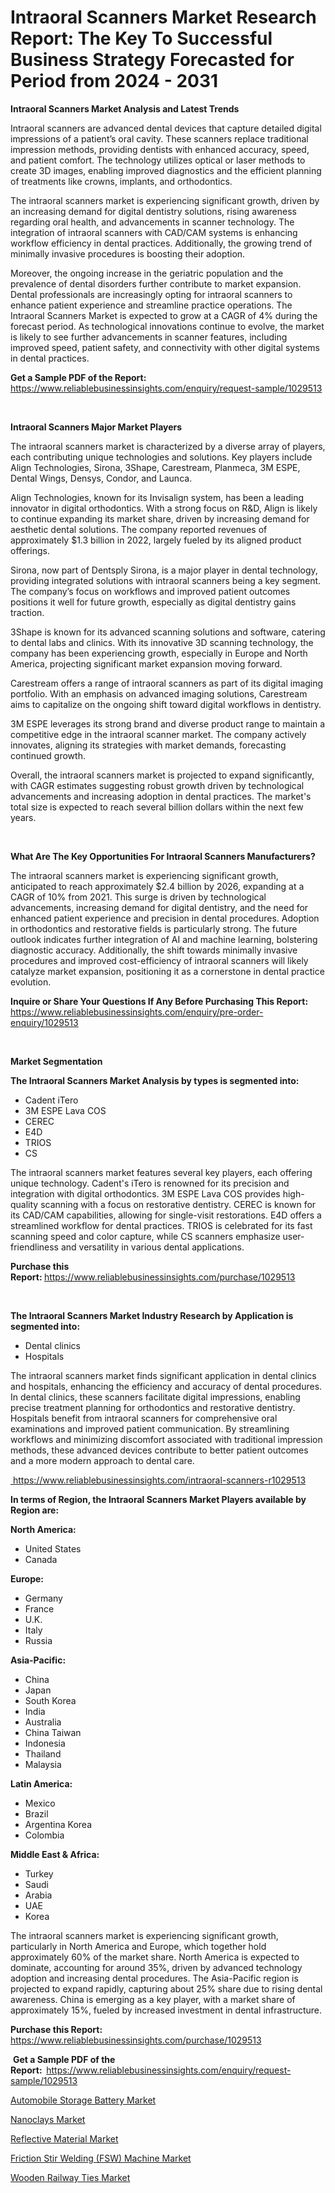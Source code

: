 <p><h1>Intraoral Scanners Market Research Report: The Key To Successful Business Strategy Forecasted for Period from 2024 - 2031</h1></p><p><strong>Intraoral Scanners Market Analysis and Latest Trends</strong></p>
<p><p>Intraoral scanners are advanced dental devices that capture detailed digital impressions of a patient’s oral cavity. These scanners replace traditional impression methods, providing dentists with enhanced accuracy, speed, and patient comfort. The technology utilizes optical or laser methods to create 3D images, enabling improved diagnostics and the efficient planning of treatments like crowns, implants, and orthodontics.</p><p>The intraoral scanners market is experiencing significant growth, driven by an increasing demand for digital dentistry solutions, rising awareness regarding oral health, and advancements in scanner technology. The integration of intraoral scanners with CAD/CAM systems is enhancing workflow efficiency in dental practices. Additionally, the growing trend of minimally invasive procedures is boosting their adoption.</p><p>Moreover, the ongoing increase in the geriatric population and the prevalence of dental disorders further contribute to market expansion. Dental professionals are increasingly opting for intraoral scanners to enhance patient experience and streamline practice operations. The Intraoral Scanners Market is expected to grow at a CAGR of 4% during the forecast period. As technological innovations continue to evolve, the market is likely to see further advancements in scanner features, including improved speed, patient safety, and connectivity with other digital systems in dental practices.</p></p>
<p><strong>Get a Sample PDF of the Report:&nbsp;</strong> <a href="https://www.reliablebusinessinsights.com/enquiry/request-sample/1029513">https://www.reliablebusinessinsights.com/enquiry/request-sample/1029513</a></p>
<p>&nbsp;</p>
<p><strong>Intraoral Scanners Major Market Players</strong></p>
<p><p>The intraoral scanners market is characterized by a diverse array of players, each contributing unique technologies and solutions. Key players include Align Technologies, Sirona, 3Shape, Carestream, Planmeca, 3M ESPE, Dental Wings, Densys, Condor, and Launca.</p><p>Align Technologies, known for its Invisalign system, has been a leading innovator in digital orthodontics. With a strong focus on R&D, Align is likely to continue expanding its market share, driven by increasing demand for aesthetic dental solutions. The company reported revenues of approximately $1.3 billion in 2022, largely fueled by its aligned product offerings.</p><p>Sirona, now part of Dentsply Sirona, is a major player in dental technology, providing integrated solutions with intraoral scanners being a key segment. The company’s focus on workflows and improved patient outcomes positions it well for future growth, especially as digital dentistry gains traction.</p><p>3Shape is known for its advanced scanning solutions and software, catering to dental labs and clinics. With its innovative 3D scanning technology, the company has been experiencing growth, especially in Europe and North America, projecting significant market expansion moving forward.</p><p>Carestream offers a range of intraoral scanners as part of its digital imaging portfolio. With an emphasis on advanced imaging solutions, Carestream aims to capitalize on the ongoing shift toward digital workflows in dentistry.</p><p>3M ESPE leverages its strong brand and diverse product range to maintain a competitive edge in the intraoral scanner market. The company actively innovates, aligning its strategies with market demands, forecasting continued growth.</p><p>Overall, the intraoral scanners market is projected to expand significantly, with CAGR estimates suggesting robust growth driven by technological advancements and increasing adoption in dental practices. The market's total size is expected to reach several billion dollars within the next few years.</p></p>
<p>&nbsp;</p>
<p><strong>What Are The Key Opportunities For Intraoral Scanners Manufacturers?</strong></p>
<p><p>The intraoral scanners market is experiencing significant growth, anticipated to reach approximately $2.4 billion by 2026, expanding at a CAGR of 10% from 2021. This surge is driven by technological advancements, increasing demand for digital dentistry, and the need for enhanced patient experience and precision in dental procedures. Adoption in orthodontics and restorative fields is particularly strong. The future outlook indicates further integration of AI and machine learning, bolstering diagnostic accuracy. Additionally, the shift towards minimally invasive procedures and improved cost-efficiency of intraoral scanners will likely catalyze market expansion, positioning it as a cornerstone in dental practice evolution.</p></p>
<p><strong>Inquire or Share Your Questions If Any Before Purchasing This Report:</strong> <a href="https://www.reliablebusinessinsights.com/enquiry/pre-order-enquiry/1029513">https://www.reliablebusinessinsights.com/enquiry/pre-order-enquiry/1029513</a></p>
<p>&nbsp;</p>
<p><strong>Market Segmentation</strong></p>
<p><strong>The Intraoral Scanners Market Analysis by types is segmented into:</strong></p>
<p><ul><li>Cadent iTero</li><li>3M ESPE Lava COS</li><li>CEREC</li><li>E4D</li><li>TRIOS</li><li>CS</li></ul></p>
<p><p>The intraoral scanners market features several key players, each offering unique technology. Cadent's iTero is renowned for its precision and integration with digital orthodontics. 3M ESPE Lava COS provides high-quality scanning with a focus on restorative dentistry. CEREC is known for its CAD/CAM capabilities, allowing for single-visit restorations. E4D offers a streamlined workflow for dental practices. TRIOS is celebrated for its fast scanning speed and color capture, while CS scanners emphasize user-friendliness and versatility in various dental applications.</p></p>
<p><strong>Purchase this Report:&nbsp;</strong><a href="https://www.reliablebusinessinsights.com/purchase/1029513">https://www.reliablebusinessinsights.com/purchase/1029513</a></p>
<p>&nbsp;</p>
<p><strong>The Intraoral Scanners Market Industry Research by Application is segmented into:</strong></p>
<p><ul><li>Dental clinics</li><li>Hospitals</li></ul></p>
<p><p>The intraoral scanners market finds significant application in dental clinics and hospitals, enhancing the efficiency and accuracy of dental procedures. In dental clinics, these scanners facilitate digital impressions, enabling precise treatment planning for orthodontics and restorative dentistry. Hospitals benefit from intraoral scanners for comprehensive oral examinations and improved patient communication. By streamlining workflows and minimizing discomfort associated with traditional impression methods, these advanced devices contribute to better patient outcomes and a more modern approach to dental care.</p></p>
<p><a href="https://www.reliablebusinessinsights.com/intraoral-scanners-r1029513">&nbsp;https://www.reliablebusinessinsights.com/intraoral-scanners-r1029513</a></p>
<p><strong>In terms of Region, the Intraoral Scanners Market Players available by Region are:</strong></p>
<p>
    <p> <strong> North America: </strong>
        <ul>
            <li>United States</li>
            <li>Canada</li>
        </ul>
        </p> 
    <p> <strong> Europe: </strong>
        <ul>
            <li>Germany</li>
            <li>France</li>
            <li>U.K.</li>
            <li>Italy</li>
            <li>Russia</li>
        </ul>
        </p> 
    <p> <strong> Asia-Pacific: </strong>
        <ul>
            <li>China</li>
            <li>Japan</li>
            <li>South Korea</li>
            <li>India</li>
            <li>Australia</li>
            <li>China Taiwan</li>
            <li>Indonesia</li>
            <li>Thailand</li>
            <li>Malaysia</li>
        </ul>
        </p> 
    <p> <strong> Latin America: </strong>
        <ul>
            <li>Mexico</li>
            <li>Brazil</li>
            <li>Argentina Korea</li>
            <li>Colombia</li>
        </ul>
        </p> 
    <p> <strong> Middle East & Africa: </strong>
        <ul>
            <li>Turkey</li>
            <li>Saudi</li>
            <li>Arabia</li>
            <li>UAE</li>
            <li>Korea</li>
        </ul>
    </p>
    </p>
<p><p>The intraoral scanners market is experiencing significant growth, particularly in North America and Europe, which together hold approximately 60% of the market share. North America is expected to dominate, accounting for around 35%, driven by advanced technology adoption and increasing dental procedures. The Asia-Pacific region is projected to expand rapidly, capturing about 25% share due to rising dental awareness. China is emerging as a key player, with a market share of approximately 15%, fueled by increased investment in dental infrastructure.</p></p>
<p><strong>Purchase this Report: </strong><a href="https://www.reliablebusinessinsights.com/purchase/1029513">https://www.reliablebusinessinsights.com/purchase/1029513</a></p>
<p>&nbsp;<strong>Get a Sample PDF of the Report:&nbsp;&nbsp;</strong><a href="https://www.reliablebusinessinsights.com/enquiry/request-sample/1029513">https://www.reliablebusinessinsights.com/enquiry/request-sample/1029513</a></p>
<p><strong></strong></p>
<p><p><a href="https://www.linkedin.com/pulse/what-innovations-market-trends-shaping-automobile-storage-battery-0tpuf?trackingId=Xksz%2BModSQSUcTZRPY148w%3D%3D">Automobile Storage Battery Market</a></p><p><a href="https://issuu.com/reportprime-2/docs/nanoclays-market-size-2030.pptx_c32ede40abccda">Nanoclays Market</a></p><p><a href="https://issuu.com/reportprime-2/docs/reflective-material-market-size-203_aafc183f9e7fb8">Reflective Material Market</a></p><p><a href="https://github.com/kathiestrine5ty/Market-Research-Report-List-1/blob/main/friction-stir-welding-fsw-machine-market.md">Friction Stir Welding (FSW) Machine Market</a></p><p><a href="https://medium.com/@barbarakbess8920/the-wooden-railway-ties-market-industry-provides-a-comprehensive-and-current-analysis-of-the-cef1a4606bf2">Wooden Railway Ties Market</a></p></p>